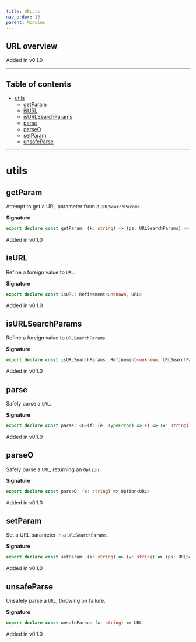 ```yaml
---
title: URL.ts
nav_order: 13
parent: Modules
---
```


## URL overview

Added in v0.1.0

---

<h2 class="text-delta">Table of contents</h2>

- [utils](#utils)
  - [getParam](#getparam)
  - [isURL](#isurl)
  - [isURLSearchParams](#isurlsearchparams)
  - [parse](#parse)
  - [parseO](#parseo)
  - [setParam](#setparam)
  - [unsafeParse](#unsafeparse)

---

# utils

## getParam

Attempt to get a URL parameter from a `URLSearchParams`.

**Signature**

```ts
export declare const getParam: (k: string) => (ps: URLSearchParams) => IO.IO<Option<string>>
```

Added in v0.1.0

## isURL

Refine a foreign value to `URL`.

**Signature**

```ts
export declare const isURL: Refinement<unknown, URL>
```

Added in v0.1.0

## isURLSearchParams

Refine a foreign value to `URLSearchParams`.

**Signature**

```ts
export declare const isURLSearchParams: Refinement<unknown, URLSearchParams>
```

Added in v0.1.0

## parse

Safely parse a `URL`.

**Signature**

```ts
export declare const parse: <E>(f: (e: TypeError) => E) => (x: string) => Either<E, URL>
```

Added in v0.1.0

## parseO

Safely parse a `URL`, returning an `Option`.

**Signature**

```ts
export declare const parseO: (x: string) => Option<URL>
```

Added in v0.1.0

## setParam

Set a URL parameter in a `URLSearchParams`.

**Signature**

```ts
export declare const setParam: (k: string) => (v: string) => (ps: URLSearchParams) => IO.IO<void>
```

Added in v0.1.0

## unsafeParse

Unsafely parse a `URL`, throwing on failure.

**Signature**

```ts
export declare const unsafeParse: (x: string) => URL
```

Added in v0.1.0
